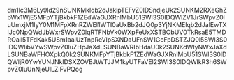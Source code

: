 dm1lc3M6Ly9ld29nSUNKMklqb2dJaklpTEFvZ0lDSndjeUk2SUNKM2RXeGhZbWx1WjE5MFpYTjBkbkF1ZEdWaGJXRnlMbU51SWl3S0lDQWlZV1JrSWpvZ0luUmxjM1IyY0M1MFpXRnRZWEl1WTI0aUxBb2dJQ0p3YjNKMElqb2dJalEwTXlJc0NpQWdJbWxrSWpvZ0lqRTFNbVk0WXpFeUxXSTBObUV0TkRsaE5TMDROall5TFdKak5USm1aalUzTnpReVlpSXNDaUFnSW1GcFpDSTZJQ0l5SWl3S0lDQWlibVYwSWpvZ0luZHpJaXdLSUNBaWRIbHdaU0k2SUNKdWIyNWxJaXdLSUNBaWFHOXpkQ0k2SUNKMFpYTjBkbkF1ZEdWaGJXRnlMbU51SWl3S0lDQWljR0YwYUNJNklDSXZOVEJtWTJJM1kyUTFaVEl2SWl3S0lDQWlkR3h6SWpvZ0luUnNjeUlLZlFvPQog
